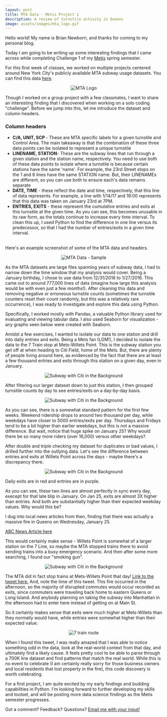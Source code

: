 ```yaml
---
layout: post
title: MTA Data - Metis Project 1
description: A review of turnstile activity in Queens
image: assets/images/mta_logo.gif
---
```


Hello world! My name is Brian Newborn, and thanks for coming to my personal blog.

Today I am going to be writing up some interesting findings that I came across while completing Challenge 1 of my [Metis](https://www.thisismetis.com/) spring semester.

For this first week of classes, we worked on multiple projects centered around New York City's publicly available MTA subway usage datasets. You can find this data [here](http://web.mta.info/developers/turnstile.html).

<p align="center">
  <img src="/assets/images/mta_images/mta_logo.gif" alt="MTA Logo"/>
</p>

Though I worked on a group project with a few classmates, I want to share an interesting finding that I discovered when working on a solo coding "challenge". Before we jump into this, let me introduce the dataset and column headers.

### Column headers
<ul>
<li><b>C/A, UNIT, SCP </b>- These are MTA specific labels for a given turnstile and Control Area. The main takeaway is that the combination of these three data points can be isolated to represent a unique turnstile</li>
<li><b>LINENAME, STATION</b>- These are the subway lines that run through a given station and the station name, respectively. You need to use both of these data points to isolate where a turnstile is because certain stations have the same 'name'. For example, the 23rd Street stops on the 1 and 6 lines have the same STATION name. But, their LINENAMEs are different, so you can use both to ensure each's data remains separate</li>
<li><b>DATE, TIME</b> - these reflect the date and time, respectively, that this line of data represents. For example, a line with 1/14/17 and 19:00 represents that this data was taken on January 23rd at 7PM.</li>
<li><b>ENTRIES, EXITS</b> - these represent the <i>cumulative</i> entries and exits at this turnstile at the given time. As you can see, this becomes unusable in its raw form, as the totals continue to increase every time interval. To clean this up, I used Python to find the difference in one line versus its predecessor, so that I had the number of entries/exits in a given time interval. </li>
</ul>

<br>
Here's an example screenshot of some of the MTA data and headers.
<p align="center">
  <img src="/assets/images/mta_images/mta_data_sample.png" alt="MTA Data - Sample"/>
</p>

As the MTA datasets are large files spanning years of subway data, I had to narrow down the time window that my analysis would cover. Being a January birthday, I chose to use data from 12/31/2016 to 1/27/2016. This came out to around 777,000 lines of data (imagine how large this analysis would be with even just a few months!). After cleaning this data and removing negative or erroneous turnstile counts (sometimes the turnstile counters reset their count randomly, but this was a relatively rare occurrence), I was ready to investigate and explore this data using Python.

Specifically, I worked mostly with Pandas, a valuable Python library used for evaluating and viewing tabular data. I also used Seaborn for visualization - any graphs seen below were created with Seaborn.

Amidst a few exercises, I wanted to isolate our data to one station and drill into daily entries and exits. Being a Mets fan (LGM!), I decided to isolate the data to the 7 Train stop at Mets-Willets Point. This is the subway station you get off at when heading to Citi Field, home of the Mets. But, there are plenty of people living around here, as evidenced by the fact that there are at least a few thousand entries and exits through this station on a given day, even in January.

<p align="center">
  <img src="/assets/images/mta_images/citi_field.jpg" alt="Subway with Citi in the Background"/>
</p>

After filtering our larger dataset down to just this station, I then grouped turnstile counts by day to see entries/exits on a day-by-day basis.
<p align="center">
  <img src="/assets/images/mta_images/citi_daily_ridership_117.png" alt="Subway with Citi in the Background"/>
</p>

As you can see, there is a somewhat standard pattern for the first few weeks. Weekend ridership drops to around two thousand per day, while weekdays have closer to 5000 entries/exits per day. Thursdays and Fridays tend to be a bit higher than earlier weekdays, but this is not a massive difference. But wait, notice that huge spike on January 25? Why would there be so many more riders (over 16,000) versus other weekdays?

After double and triple checking my dataset for duplicates or bad values, I drilled further into the outlying data. Let's see the difference between entries and exits at Willets Point across the days - maybe there's a discrepancy there.

<p align="center">
  <img src="/assets/images/mta_images/citi_daily_entriesexits_117.png" alt="Subway with Citi in the Background"/>
</p>

Daily exits are in red and entries are in purple.

As you can see, these two lines are almost perfectly in sync every day, execept for that late blip in January. On Jan 25, exits are almost 3X higher than entries. And both are substantially higher than their expected weekday values. Why would this be?

I dug into local news articles from then, finding that there was actually a massive fire in Queens on Wednesday, January 25.

[ABC News Article here](http://abc7ny.com/news/fdny-queens-fire-that-destroyed-businesses-caused-by-cooking/1720535/)

This would certainly make sense - Willets Point is somewhat of a larger station on the 7 Line, so maybe the MTA stopped trains there to avoid sending trains into a busy emergency scenario. And then after some more searching, I found our "smoking gun".

<p align="center">
  <img src="/assets/images/mta_images/NYCT_Subway_tweet.png" alt="Subway with Citi in the Background"/>
</p>

The MTA did in fact stop trains at Mets-Willets Point that day! [Link to the tweet here.](https://twitter.com/NYCTSubway/status/824370519537545217) And, note the time of this tweet. This fire occurred in the afternoon, so the majority of disrupted commutes would occur recorded as exits, since commuters were traveling back home to eastern Queens or Long Island. And anybody planning on taking the subway into Manhattan in the afternoon had to enter here instead of getting on at Main St.

So it certainly makes sense that exits were much higher at Mets-Willets than they normally would have, while entries were somewhat higher than their expected value.

<p align="center">
  <img src="/assets/images/mta_images/7train.png" alt="7 train route"/>
</p>

When I found this tweet, I was really amazed that I was able to notice something odd in the data, look at the real-world context from that day, and ultimately find a likely cause. It feels pretty cool to be able to parse through a 700K line dataset and find patterns that match the real world. While this is no event to celebrate (I am certainly really sorry for those business owners and local residents that lost property in the fire), this code discovery is worth celebrating.

For a first project, I am quite excited by my early findings and budding capabilities in Python. I'm looking forward to further developing my skills and toolset, and will be posting more data science findings as the Metis semester progresses.

Got a comment? Feedback? Questions? [Email me with your input!](mailto:bri.newborn@gmail.com)
